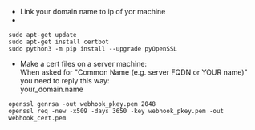 * Link your domain name to ip of yor machine  
* 
```
sudo apt-get update
sudo apt-get install certbot
sudo python3 -m pip install --upgrade pyOpenSSL

```

* Make a cert files on a server machine:  
When asked for "Common Name (e.g. server FQDN or YOUR name)" you need to reply this way:  
your_domain.name
```
openssl genrsa -out webhook_pkey.pem 2048
openssl req -new -x509 -days 3650 -key webhook_pkey.pem -out webhook_cert.pem
```
